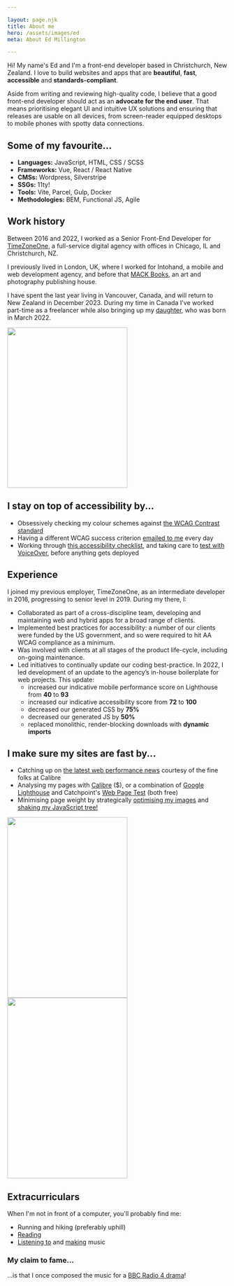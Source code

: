 ```yaml
---

layout: page.njk
title: About me
hero: /assets/images/ed
meta: About Ed Millington

---
```


<p>
    Hi! My name's Ed and I'm a front-end developer based in Christchurch, New Zealand. I love to build websites and apps that are <b>beautiful</b>, <b>fast</b>, <b>accessible</b> and <b>standards-compliant</b>.
</p>
<p>
    Aside from writing and reviewing high-quality code, I believe that a good front-end developer should act as an <b>advocate for the end user</b>. That means prioritising elegant UI and intuitive UX solutions and ensuring that releases are usable on all devices, from screen-reader equipped desktops to mobile phones with spotty data connections.
</p>
<div class="inverted">
    <h2>
        Some of my favourite...
    </h2>
    <ul>
        <li>
            <b>Languages:</b> JavaScript, HTML, CSS / SCSS
        </li>
        <li>
            <b>Frameworks:</b> Vue, React / React Native
        </li>
        <li>
            <b>CMSs:</b> Wordpress, Silverstripe
        </li>
        <li>
            <b>SSGs:</b> 11ty!
        </li>
        <li>
            <b>Tools:</b> Vite, Parcel, Gulp, Docker
        </li>
        <li>
            <b>Methodologies:</b> BEM, Functional JS, Agile
        </li>
    </ul>
</div>
<h2>
    Work history
</h2>
<div class="image-text">
    <div>
        <p>
            Between 2016 and 2022, I worked as a Senior Front-End Developer for <a href="https://timezoneone.com" target="blank">TimeZoneOne</a>, a full-service digital agency with offices in Chicago, IL and Christchurch, NZ.
        </p>
        <p>
            I previously lived in London, UK, where I worked for Intohand, a mobile and web development agency, and before that <a href="https://mackbooks.co.uk/" target="blank">MACK Books</a>, an art and photography publishing house.
        </p>
        <p>
            I have spent the last year living in Vancouver, Canada, and will return to New Zealand in December 2023. During my time in Canada I've worked part-time as a freelancer while also bringing up my <a href="https://github.com/wesbos/dad-jokes" title="dad jokes!" target="blank">daughter</a>, who was born in March 2022.
        </p>
    </div>
    <picture>
        <img
            src="/assets/images/bike.jpg"
            alt=""
            width="275"
            height="367"
            loading="lazy"
        />
    </picture>

</div>
<div class="inverted">
    <h2>
        I stay on top of accessibility by...
    </h2>
    <ul>
        <li>
            Obsessively checking my colour schemes against <a href="https://webaim.org/resources/contrastchecker/" target="blank">the WCAG Contrast standard</a>
        </li>
        <li>
            Having a different WCAG success criterion <a href="https://dwcag.org/" title="daily WCAG email" target="blank">emailed to me</a> every day
        </li>
        <li>
            Working through <a href="https://www.a11yproject.com/checklist/" target="blank">this accessibility checklist</a>, and taking care to <a href="https://cloudfour.com/thinks/mac-voiceover-testing-the-simple-way/" target="blank">test with VoiceOver</a>, before anything gets deployed
        </li>
    </ul>
</div>
<h2>
    Experience
</h2>
<p>
    I joined my previous employer, TimeZoneOne, as an intermediate developer in 2016, progressing to senior level in 2019. During my there, I:
</p>
<ul>
    <li>
        Collaborated as part of a cross-discipline team, developing and maintaining web and hybrid apps for a broad range of clients.
    </li>
    <li>
        Implemented best practices for accessibility: a number of our clients were funded by the US government, and so were required to hit AA WCAG compliance as a minimum.
    </li>
    <li>
        Was involved with clients at all stages of the product life-cycle, including on-going
maintenance.
    </li>
    <li>
        Led initiatives to continually update our coding best-practice. In 2022, I led development of an update to the agency’s in-house boilerplate for web projects. This update:
        <ul>
            <li>
                increased our indicative mobile performance score on Lighthouse from <b>40</b> to <b>93</b>
            </li>
            <li>
                increased our indicative accessibility score from <b>72</b> to <b>100</b>
            </li>
            <li>
                decreased our generated CSS by <b>75%</b>
            </li>
            <li>
                decreased our generated JS by <b>50%</b>
            </li>
            <li>
                replaced monolithic, render-blocking downloads with <b>dynamic imports</b>
            </li>
        </ul>
    </li>
</ul>
<!--
<h2>
    Example projects
</h2>
<ul class="grid projects">
    <li class="grid-item">
        <picture>
            <img 
                loading="lazy"
                src="" 
                alt=""
            />
        </picture>
        <p class="grid-item__text small">
            <span class="grid-item__title">
                DOTTIE
            </span>
            <p class="small">
                <i>
                    Vue 3, Pinia, GraphQL
                </i>
            </p>
            <span class="small">
                DOTTIE is data platform which allows websites to manage listings from multiple businesses. In 2023, I led the team updating DOTTIE's front-end app from Vue 2 to Vue 3's Composition API, delivering a platform-agnostic app with a:
                <ul>
                    <li>
                        lighter codebase
                    </li>
                    <li>
                        smaller bundle size & faster performance
                    </li>
                    <li>
                        improved screen-reader accessibility
                    </li>
                </ul>
            </span>
            <a href="https://www.dottie.io/" class="small">
                Click here to visit DOTTIE
            </a>
        </p>
    </li>
    <li class="grid-item">
        <picture>
            <img 
                loading="lazy"
                src="" 
                alt=""
            />
        </picture>
        <p class="grid-item__text small">
            <span class="grid-item__title">
                Enjoy Illinois
            </span>
            <p class="small">
                <i>
                    HTML, SCSS, JS, Silverstripe CMS
                </i>
            </p>
            <span class="small">
                Enjoy Illinois is the official website of the Illinois Office of Tourism
            </span>
            <br/>
            <a href="https://enjoyillinois.com" class="small" target="blank">
                Click here to visit Enjoy Illinois
            </a>
        </p>
    </li>
    <li class="grid-item">
        <picture>
            <img 
                loading="lazy"
                src="" 
                alt=""
            />
        </picture>
        <p class="grid-item__text small">
            <span class="grid-item__title">
                Kiwicare: Problem Solver
            </span>
            <p class="small">
                <i>
                    React, SCSS
                </i>
            </p>
            <span class="small">
                Kiwicare is a blah blah
            </span>
            <br/>
            <a href="https://www.kiwicare.co.nz/problem-solver" class="small" target="blank">
                Click here to visit Kiwicare's Problem Solver
            </a>
        </p>
    </li>
    <li class="grid-item">
        <picture>
            <img 
                loading="lazy"
                src="" 
                alt=""
            />
        </picture>
        <p class="grid-item__text small">
            <span class="grid-item__title">
                My Kiwicare
            </span>
            <p class="small">
                <i>
                    React Native
                </i>
            </p>
            <span class="small">
                Kiwicare is a blah blah
            </span>
            <br/>
            <a href="https://apps.apple.com/us/app/my-kiwicare/id1484429999" class="small" target="blank">
                Find My Kiwicare on Apple's App Store
            </a>
        </p>
    </li>
</ul>
-->
<div class="inverted">
    <h2>
        I make sure my sites are fast by...
    </h2>
    <ul>
        <li>
            Catching up on <a href="https://perf.email/" target="blank">the latest web performance news</a> courtesy of the fine folks at Calibre
        </li>
        <li>
            Analysing my pages with <a href="https://calibreapp.com/" target="blank">Calibre</a> ($), or a combination of <a href="https://developer.chrome.com/docs/lighthouse/overview/" target="blank">Google Lighthouse</a> and Catchpoint's <a href="https://www.webpagetest.org/" target="blank">Web Page Test</a> (both free)
        </li>
        <li>
            Minimising page weight by strategically <a href="https://imageoptim.com/" target="blank">optimising my images</a> and <a href="https://parceljs.org/features/scope-hoisting/" target="blank">shaking my JavaScript tree!</a>
        </li>
    </ul>
</div>
<div class="image-text">
    <picture>
        <img
            src="/assets/images/run-2.jpeg"
            alt=""
            width="275"
            height="413"
            loading="lazy"
            class="show-on-hover"
        />
        <img
            src="/assets/images/run-1.jpeg"
            alt=""
            width="275"
            height="413"
            loading="lazy"
            class="hide-on-hover"
        />
    </picture>
    <div>
        <h2>
            Extracurriculars
        </h2>
        <p>
            When I'm not in front of a computer, you'll probably find me:
        </p>
        <ul>
            <li>
                Running and hiking (preferably uphill)
            </li>
            <li>
                <a href="/reading-list.html" title="my personal reading list">Reading</a>
            </li>
            <li>
                <a href="https://bandcamp.com/77a8" title="some music that I like" target="blank">Listening to</a> and <a href="https://cautioushorses.bandcamp.com" title="some music that I made" target="blank">making</a> music
            </li>
        </ul>
        <h3 class="h4">
            My claim to fame...
        </h3>
        <p>
            ...is that I once composed the music for a <a href="https://www.bbc.co.uk/programmes/b00p6vt9" target="blank">BBC Radio 4 drama</a>!
        </p>
    </div>
</div>
